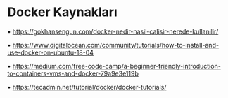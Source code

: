 # Docker Kaynakları

• <https://gokhansengun.com/docker-nedir-nasil-calisir-nerede-kullanilir/>

• <https://www.digitalocean.com/community/tutorials/how-to-install-and-use-docker-on-ubuntu-18-04>

• <https://medium.com/free-code-camp/a-beginner-friendly-introduction-to-containers-vms-and-docker-79a9e3e119b>

• <https://tecadmin.net/tutorial/docker/docker-tutorials/>
